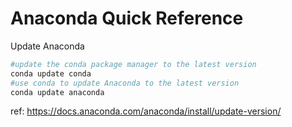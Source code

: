 # Anaconda Quick Reference

Update Anaconda

```python
#update the conda package manager to the latest version
conda update conda
#use conda to update Anaconda to the latest version
conda update anaconda
```

ref: https://docs.anaconda.com/anaconda/install/update-version/